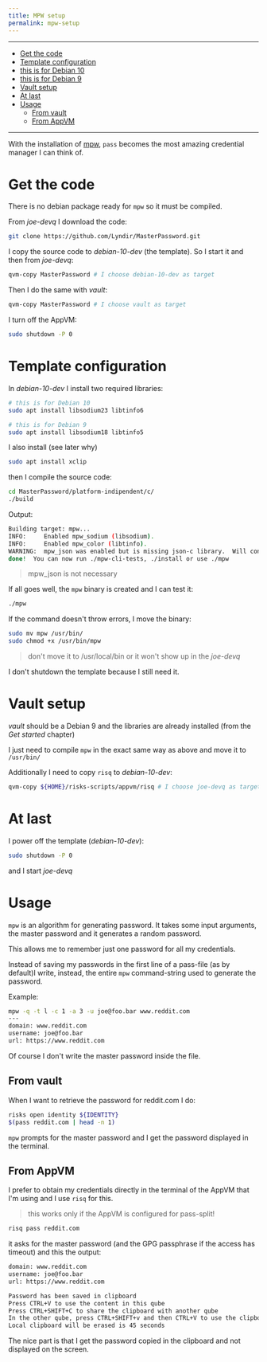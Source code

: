 ```yaml
---
title: MPW setup
permalink: mpw-setup
---
```


---
<!-- TOC -->

- [Get the code](#get-the-code)
- [Template configuration](#template-configuration)
- [this is for Debian 10](#this-is-for-debian-10)
- [this is for Debian 9](#this-is-for-debian-9)
- [Vault setup](#vault-setup)
- [At last](#at-last)
- [Usage](#usage)
    - [From vault](#from-vault)
    - [From AppVM](#from-appvm)

<!-- /TOC -->
---

With the installation of [mpw](masterpassword.app), `pass` becomes the most amazing credential manager I can think of.

# Get the code

There is no debian package ready for `mpw` so it must be compiled.

From _joe-devq_ I download the code:

``` bash
git clone https://github.com/Lyndir/MasterPassword.git
```

I copy the source code to _debian-10-dev_ (the template). So I start it and then from _joe-devq_:

``` bash
qvm-copy MasterPassword # I choose debian-10-dev as target
```

Then I do the same with _vault_:

``` bash
qvm-copy MasterPassword # I choose vault as target
```

I turn off the AppVM:

``` bash
sudo shutdown -P 0
```

# Template configuration

In _debian-10-dev_ I install two required libraries:

``` bash
# this is for Debian 10
sudo apt install libsodium23 libtinfo6

# this is for Debian 9
sudo apt install libsodium18 libtinfo5
```

I also install (see later why)

``` bash
sudo apt install xclip
```

then I compile the source code:

``` bash
cd MasterPassword/platform-indipendent/c/
./build
```

Output:

``` bash
Building target: mpw...
INFO:     Enabled mpw_sodium (libsodium).
INFO:     Enabled mpw_color (libtinfo).
WARNING:  mpw_json was enabled but is missing json-c library.  Will continue with mpw_json disabled!
done!  You can now run ./mpw-cli-tests, ./install or use ./mpw
```

> mpw_json is not necessary

If all goes well, the `mpw` binary is created and I can test it:

``` bash
./mpw
```

If the command doesn't throw errors, I move the binary:

``` bash
sudo mv mpw /usr/bin/
sudo chmod +x /usr/bin/mpw
```
> don't move it to /usr/local/bin or it won't show up in the _joe-devq_

I don't shutdown the template because I still need it.

# Vault setup

_vault_ should be a Debian 9 and the libraries are already installed (from the _Get started_ chapter)

I just need to compile `mpw` in the exact same way as above and move it to `/usr/bin/`

Additionally I need to copy `risq` to _debian-10-dev_:

``` bash
qvm-copy ${HOME}/risks-scripts/appvm/risq # I choose joe-devq as target
```

# At last

I power off the template (_debian-10-dev_):

``` bash
sudo shutdown -P 0
```

and I start _joe-devq_

# Usage

`mpw` is an algorithm for generating password. It takes some input arguments, the master password and it generates a random password.

This allows me to remember just one password for all my credentials.

Instead of saving my passwords in the first line of a pass-file (as by default)I write, instead, the entire `mpw` command-string used to generate the password.

Example:

``` bash
mpw -q -t l -c 1 -a 3 -u joe@foo.bar www.reddit.com
---
domain: www.reddit.com
username: joe@foo.bar
url: https://www.reddit.com
```
Of course I don't write the master password inside the file.

## From vault

When I want to retrieve the password for reddit.com I do:

``` bash
risks open identity ${IDENTITY}
$(pass reddit.com | head -n 1)
```

`mpw` prompts for the master password and I get the password displayed in the terminal.

## From AppVM

I prefer to obtain my credentials directly in the terminal of the AppVM that I'm using and I use `risq` for this.

> this works only if the AppVM is configured for pass-split!

``` bash
risq pass reddit.com
```
it asks for the master password (and the GPG passphrase if the access has timeout) and this the output:

``` bash
domain: www.reddit.com
username: joe@foo.bar
url: https://www.reddit.com

Password has been saved in clipboard
Press CTRL+V to use the content in this qube
Press CTRL+SHIFT+C to share the clipboard with another qube
In the other qube, press CTRL+SHIFT+v and then CTRL+V to use the clipboard content
Local clipboard will be erased is 45 seconds
```

The nice part is that I get the password copied in the clipboard and not displayed on the screen.

